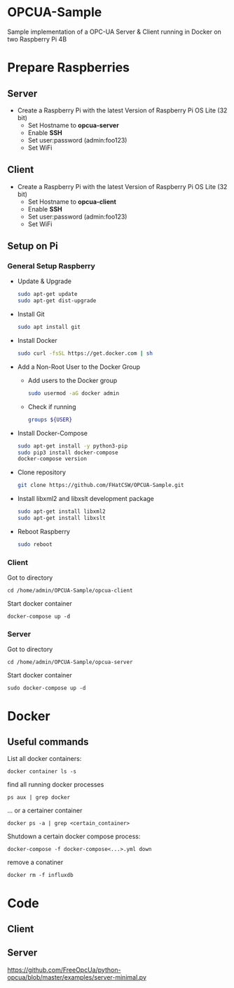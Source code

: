 # OPCUA-Sample
Sample implementation of a OPC-UA Server &amp; Client running in Docker on two Raspberry Pi 4B

# Prepare Raspberries
## Server

+ Create a Raspberry Pi with the latest Version of Raspberry Pi OS Lite (32 bit)
  + Set Hostname to **opcua-server**
  + Enable **SSH**
  + Set user:password (admin:foo123)
  + Set WiFi

## Client

+ Create a Raspberry Pi with the latest Version of Raspberry Pi OS Lite (32 bit)
  + Set Hostname to **opcua-client**
  + Enable **SSH**
  + Set user:password (admin:foo123)
  + Set WiFi

## Setup on Pi

### General Setup Raspberry

- Update & Upgrade
    ```bash
    sudo apt-get update
    sudo apt-get dist-upgrade
    ```
- Install Git
    ``` bash
    sudo apt install git
    ```
- Install Docker
    ```bash
    sudo curl -fsSL https://get.docker.com | sh
    ```

- Add a Non-Root User to the Docker Group
    - Add users to the Docker group
        ```bash
        sudo usermod -aG docker admin
        ```
    - Check if running
        ```bash
        groups ${USER}
        ```
      
- Install Docker-Compose
    ``` bash
    sudo apt-get install -y python3-pip
    sudo pip3 install docker-compose
    docker-compose version
    ```
  
- Clone repository

    ``` bash
    git clone https://github.com/FHatCSW/OPCUA-Sample.git
    ```
  

- Install libxml2 and libxslt development package

    ``` bash
    sudo apt-get install libxml2
    sudo apt-get install libxslt
    ```
  
- Reboot Raspberry

    ``` bash
    sudo reboot
    ```
  
### Client

Got to directory

    cd /home/admin/OPCUA-Sample/opcua-client

Start docker container

    docker-compose up -d

### Server

Got to directory

    cd /home/admin/OPCUA-Sample/opcua-server

Start docker container

    sudo docker-compose up -d

# Docker

## Useful commands

List all docker containers:

    docker container ls -s

find all running docker processes
    
    ps aux | grep docker

... or a certainer container

    docker ps -a | grep <certain_container>

Shutdown a certain docker compose process:

    docker-compose -f docker-compose<...>.yml down

remove a conatiner

    docker rm -f influxdb

# Code

## Client

## Server

https://github.com/FreeOpcUa/python-opcua/blob/master/examples/server-minimal.py


